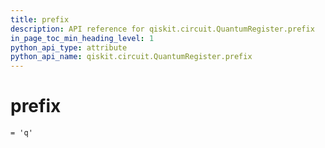 ```yaml
---
title: prefix
description: API reference for qiskit.circuit.QuantumRegister.prefix
in_page_toc_min_heading_level: 1
python_api_type: attribute
python_api_name: qiskit.circuit.QuantumRegister.prefix
---
```


# prefix

<span id="qiskit.circuit.QuantumRegister.prefix" />

`= 'q'`

